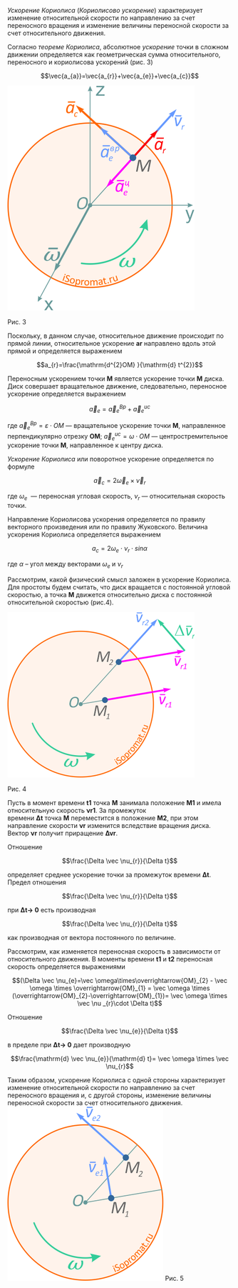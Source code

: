 _Ускорение Кориолиса_ (_Кориолисово ускорение_) характеризует изменение относительной скорости по направлению за счет переносного вращения и изменение величины переносной скорости за счет относительного движения.

Согласно _теореме Кориолиса_, абсолютное _ускорение_ точки в сложном движении определяется как геометрическая сумма относительного, переносного и кориолисова ускорений 
(рис. 3)

$$\vec{a_{a}}=\vec{a_{r}}+\vec{a_{e}}+\vec{a_{c}}$$

![](Image/uskorenie-koriolisa-1.png)

Рис. 3

Поскольку, в данном случае, относительное движение происходит по прямой линии, относительное ускорение **ar** направлено вдоль этой прямой и определяется выражением

$$a_{r}=\frac{\mathrm{d^{2}OM} }{\mathrm{d} t^{2}}$$

Переносным ускорением точки **M** является ускорение точки **M** диска. Диск совершает вращательное движение, следовательно, переносное ускорение определяется выражением

$$\vec a_{e}=\vec a_{e}^{Bp}+\vec a_{e}^{uc}$$

где $\vec a_{e}^{Bp}= \varepsilon \cdot OM$ — вращательное ускорение точки **M**, направленное перпендикулярно отрезку **OM**;
$\vec a_{e}^{uc}= \omega \cdot OM$ — центростремительное ускорение точки **M**, направленное к центру диска.

_Ускорение Кориолиса_ или поворотное ускорение определяется по формуле

$$\vec a_{c}= 2 \vec \omega _{e}\times \vec \nu _{r}$$

где $\omega _{e}$  — переносная угловая скорость, $\nu _{r}$ — относительная скорость точки.

Направление Кориолисова ускорения определяется по правилу векторного произведения или по правилу Жуковского.
Величина ускорения Кориолиса определяется выражением

$$a_{c}=2\omega _{e}\cdot \nu _{r}\cdot sin\alpha $$

где $\alpha$ – угол между векторами $\omega _{e}$ и $\nu _{r}$

Рассмотрим, какой физический смысл заложен в ускорение Кориолиса. Для простоты будем считать, что диск вращается с постоянной угловой скоростью, а точка **M** движется относительно диска с постоянной относительной скоростью (рис.4).

![](Image/uskorenie-koriolisa-2.png)

Рис. 4

Пусть в момент времени **t1** точка **M** занимала положение **M1** и имела относительную скорость **νr1**. За промежуток времени **Δt** точка **M** переместится в положение **M2**, при этом направление скорости **νr** изменится вследствие вращения диска. Вектор **νr** получит приращение **Δνr**.

Отношение

$$\frac{\Delta \vec \nu_{r}}{\Delta t}$$

определяет среднее ускорение точки за промежуток времени **Δt**. Предел отношения

$$\frac{\Delta \vec \nu_{r}}{\Delta t}$$

при **Δt→ 0** есть производная

$$\frac{\Delta \vec \nu_{r}}{\Delta t}$$

как производная от вектора постоянного по величине.

Рассмотрим, как изменяется переносная скорость в зависимости от относительного движения. В моменты времени **t1** и **t2** переносная скорость определяется выражениями

$$(\Delta \vec \nu_{e}=\vec \omega\times\overrightarrow{OM}_{2} - \vec \omega \times \overrightarrow{OM}_{1} = \vec \omega \times (\overrightarrow{OM}_{2}-\overrightarrow{OM}_{1})= \vec \omega \times \vec \nu _{r}\cdot \Delta t)$$

Отношение

$$\frac{\Delta \vec \nu_{e}}{\Delta t}$$

в пределе при **Δt→ 0** дает производную

$$\frac{\mathrm{d} \vec \nu_{e}}{\mathrm{d} t}= \vec \omega \times \vec \nu_{r}$$

Таким образом, ускорение Кориолиса с одной стороны характеризует изменение относительной скорости по направлению за счет переносного вращения и, с другой стороны, изменение величины переносной скорости за счет относительного движения.
![](Image/uskorenie-koriolisa-3.png)
Рис. 5

